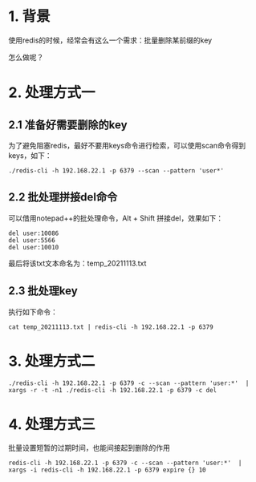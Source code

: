 # 1. 背景

使用redis的时候，经常会有这么一个需求：批量删除某前缀的key

怎么做呢？



# 2. 处理方式一



## 2.1 准备好需要删除的key

为了避免阻塞redis，最好不要用keys命令进行检索，可以使用scan命令得到keys，如下：

```
./redis-cli -h 192.168.22.1 -p 6379 --scan --pattern 'user*'
```



## 2.2 批处理拼接del命令

可以借用notepad++的批处理命令，Alt + Shift 拼接del，效果如下：

```
del user:10086
del user:5566
del user:10010
```

最后将该txt文本命名为：temp_20211113.txt



## 2.3 批处理key

执行如下命令：

```
cat temp_20211113.txt | redis-cli -h 192.168.22.1 -p 6379 
```

# 3. 处理方式二

```
./redis-cli -h 192.168.22.1 -p 6379 -c --scan --pattern 'user:*'  |  xargs -r -t -n1 ./redis-cli -h 192.168.22.1 -p 6379 -c del
```

# 4. 处理方式三

批量设置短暂的过期时间，也能间接起到删除的作用

```
redis-cli -h 192.168.22.1 -p 6379 -c --scan --pattern 'user:*'  |  xargs -i redis-cli -h 192.168.22.1 -p 6379 expire {} 10
```

